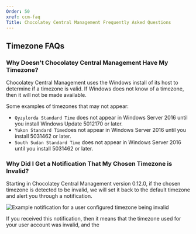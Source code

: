 ```yaml
---
Order: 50
xref: ccm-faq
Title: Chocolatey Central Management Frequently Asked Questions
---
```


## Timezone FAQs

### Why Doesn't Chocolatey Central Management Have My Timezone?

Chocolatey Central Management uses the Windows install of its host to determine if a timezone is valid. If Windows does not know of a timezone, then it will not be made available.

Some examples of timezones that may not appear:

* `Qyzylorda Standard Time` does not appear in Windows Server 2016 until you install Windows Update 5012170 or later.
* `Yukon Standard Time`does not appear in Windows Server 2016 until you install 5031462 or later.
* `South Sudan Standard Time` does not appear in Windows Server 2016 until you install 5031462 or later.

### Why Did I Get a Notification That My Chosen Timezone is Invalid?

Starting in Chocolatey Central Management version 0.12.0, if the chosen timezone is detected to be invalid, we will set it back to the default timezone and alert you through a notification.

![Example notification for a user configured timezone being invalid](/assets/images/ccm/setup/settings)

If you received this notification, then it means that the timezone used for your user account was invalid, and the
